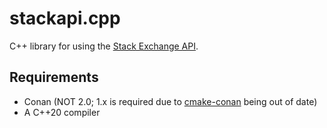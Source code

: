 # stackapi.cpp

C++ library for using the [Stack Exchange API](//api.stackexchange.com).

## Requirements

* Conan (NOT 2.0; 1.x is required due to [cmake-conan](https://github.com/conan-io/cmake-conan) being out of date)
* A C++20 compiler
